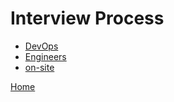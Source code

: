 # Interview Process
- [DevOps](devops/README.md)
- [Engineers](engineers/README.md)
- [on-site](developer/on-site)

[Home](../README.md)

